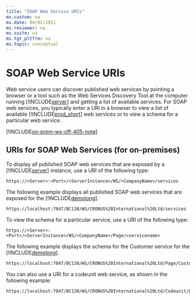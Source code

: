 ```yaml
---
title: "SOAP Web Service URIs"
ms.custom: na
ms.date: 04/01/2021
ms.reviewer: na
ms.suite: na
ms.tgt_pltfrm: na
ms.topic: conceptual
---
```

# SOAP Web Service URIs

Web service users can discover published web services by pointing a browser or a tool such as the Web Services Discovery Tool at the computer running [!INCLUDE[server](../developer/includes/server.md)] and getting a list of available services. For SOAP web services, you typically enter a URI in a browser to view a list of available [!INCLUDE[prod_short](../developer/includes/prod_short.md)] web services or to view a schema for a particular web service.  

[!INCLUDE[on-prem-ws-off-405-note](../includes/include-on-prem-ws-off-405-note.md)]

## URIs for SOAP Web Services (for on-premises)
To display all published SOAP web services that are exposed by a [!INCLUDE[server](../developer/includes/server.md)] instance, use a URI of the following type:  
  
```  
https://<Server>:<Port>/<ServerInstance>/WS/<CompanyName>/services  
```  
  
 The following example displays all published SOAP web services that are exposed for the [!INCLUDE[demolong](../developer/includes/demolong_md.md)].  
  
```  
https://localhost:7047/BC130/WS/CRONUS%20International%20Ltd/services  
```  
  
 To view the schema for a particular service, use a URI of the following type:  
  
```  
https://<Server>:<Port>/<ServerInstance>/WS/<CompanyName>/Page/<servicename>  
```  
  
 The following example displays the schema for the Customer service for the [!INCLUDE[demolong](../developer/includes/demolong_md.md)].  
  
```  
https://localhost:7047/BC130/WS/CRONUS%20International%20Ltd/Page/Customer  
```  
  
You can also use a URI for a codeunit web service, as shown in the following example:  
  
```  
https://localhost:7047/BC130/WS/CRONUS%20International%20Ltd/Codeunit/Letters  
```  
  
